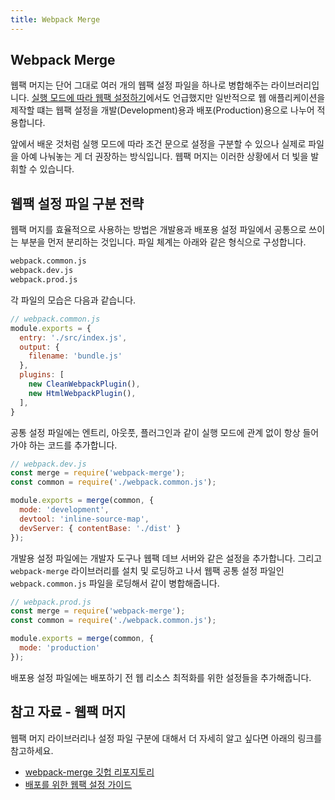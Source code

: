 ```yaml
---
title: Webpack Merge
---
```


## Webpack Merge

웹팩 머지는 단어 그대로 여러 개의 웹팩 설정 파일을 하나로 병합해주는 라이브러리입니다. [실행 모드에 따라 웹팩 설정하기](advanced/mode-config.html#실행-모드에-따라-웹팩-설정-달리하기)에서도 언급했지만 일반적으로 웹 애플리케이션을 제작할 떄는 웹팩 설정을 개발(Development)용과 배포(Production)용으로 나누어 적용합니다.

앞에서 배운 것처럼 실행 모드에 따라 조건 문으로 설정을 구분할 수 있으나 실제로 파일을 아예 나눠놓는 게 더 권장하는 방식입니다. 웹팩 머지는 이러한 상황에서 더 빛을 발휘할 수 있습니다.

## 웹팩 설정 파일 구분 전략

웹팩 머지를 효율적으로 사용하는 방법은 개발용과 배포용 설정 파일에서 공통으로 쓰이는 부분을 먼저 분리하는 것입니다. 파일 체계는 아래와 같은 형식으로 구성합니다.

```bash
webpack.common.js
webpack.dev.js
webpack.prod.js
```

각 파일의 모습은 다음과 같습니다.

```js
// webpack.common.js
module.exports = {
  entry: './src/index.js',
  output: {
    filename: 'bundle.js'
  },
  plugins: [
    new CleanWebpackPlugin(),
    new HtmlWebpackPlugin(),
  ],
}
```

공통 설정 파일에는 엔트리, 아웃풋, 플러그인과 같이 실행 모드에 관계 없이 항상 들어가야 하는 코드를 추가합니다.

```js
// webpack.dev.js
const merge = require('webpack-merge');
const common = require('./webpack.common.js');

module.exports = merge(common, {
  mode: 'development',
  devtool: 'inline-source-map',
  devServer: { contentBase: './dist' }
});
```

개발용 설정 파일에는 개발자 도구나 웹팩 데브 서버와 같은 설정을 추가합니다. 그리고 `webpack-merge` 라이브러리를 설치 및 로딩하고 나서 웹팩 공통 설정 파일인 `webpack.common.js` 파일을 로딩해서 같이 병합해줍니다.

```js
// webpack.prod.js
const merge = require('webpack-merge');
const common = require('./webpack.common.js');

module.exports = merge(common, {
  mode: 'production'
});
```

배포용 설정 파일에는 배포하기 전 웹 리소스 최적화를 위한 설정들을 추가해줍니다.

## 참고 자료 - 웹팩 머지

웹팩 머지 라이브러리나 설정 파일 구분에 대해서 더 자세히 알고 싶다면 아래의 링크를 참고하세요.

- [webpack-merge 깃헙 리포지토리](https://github.com/survivejs/webpack-merge)
- [배포를 위한 웹팩 설정 가이드](https://webpack.js.org/guides/production/)

